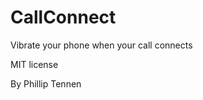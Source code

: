 CallConnect
==============

Vibrate your phone when your call connects

MIT license

By Phillip Tennen
